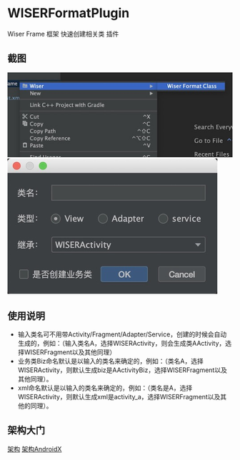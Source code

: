 # WISERFormatPlugin
Wiser Frame 框架 快速创建相关类 插件

## 截图
![images](https://github.com/Wiser-Wong/WISERFormatPlugin/blob/master/images/plugin1.png)
![images](https://github.com/Wiser-Wong/WISERFormatPlugin/blob/master/images/plugin2.png)

## 使用说明

   * 输入类名可不用带Activity/Fragment/Adapter/Service，创建的时候会自动生成的，例如：（输入类名A，选择WISERActivity，则会生成类AActivity，选择WISERFragment以及其他同理）
   * 业务类Biz命名默认是以输入的类名来确定的，例如：（类名A，选择WISERActivity，则默认生成biz是AActivityBiz，选择WISERFragment以及其他同理）。
   * xml命名默认是以输入的类名来确定的，例如：（类名是A，选择WISERActivity，则默认生成xml是activity_a，选择WISERFragment以及其他的同理）。

## 架构大门
[架构](https://github.com/Wiser-Wong/Frame) [架构AndroidX](https://github.com/Wiser-Wong/Frame-AndroidX)
